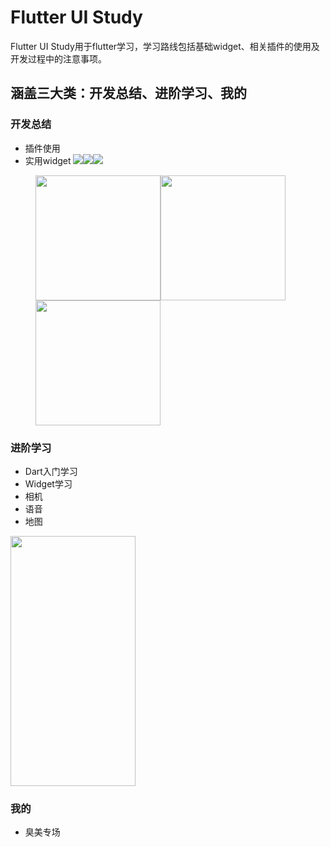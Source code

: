 # Flutter UI Study

Flutter UI Study用于flutter学习，学习路线包括基础widget、相关插件的使用及开发过程中的注意事项。

## 涵盖三大类：开发总结、进阶学习、我的

### 开发总结
- 插件使用
- 实用widget
![](https://github.com/Asscre/FUS/blob/master/mdimage/engineeringservice.png?raw=true)![](https://github.com/Asscre/FUS/blob/master/mdimage/waterripple.gif?raw=true)![](https://github.com/Asscre/FUS/blob/master/mdimage/radar.gif?raw=true)
<figure class="third">
  <img src="https://github.com/Asscre/FUS/blob/master/mdimage/engineeringservice.png?raw=true" width = "200" alt="" align=center /><img src="https://github.com/Asscre/FUS/blob/master/mdimage/waterripple.gif?raw=true" width = "200" alt="" align=center /><img src="https://github.com/Asscre/FUS/blob/master/mdimage/radar.gif?raw=true" width = "200" alt="" align=center />
</figure>



### 进阶学习
- Dart入门学习
- Widget学习
- 相机
- 语音
- 地图
<img src="https://github.com/Asscre/FUS/blob/master/mdimage/study.png?raw=true" width = "200" height = "400" alt="" align=center />

### 我的
- 臭美专场
